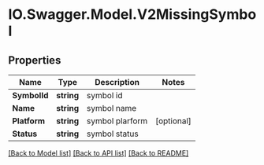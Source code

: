 # IO.Swagger.Model.V2MissingSymbol
## Properties

Name | Type | Description | Notes
------------ | ------------- | ------------- | -------------
**SymbolId** | **string** | symbol id | 
**Name** | **string** | symbol name | 
**Platform** | **string** | symbol plarform | [optional] 
**Status** | **string** | symbol status | 

[[Back to Model list]](../README.md#documentation-for-models) [[Back to API list]](../README.md#documentation-for-api-endpoints) [[Back to README]](../README.md)

